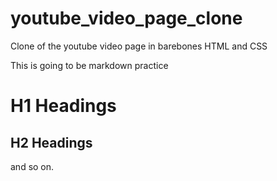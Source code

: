 # youtube_video_page_clone
Clone of the youtube video page in barebones HTML and CSS

This is going to be markdown practice
# H1 Headings
## H2 Headings
and so on.
